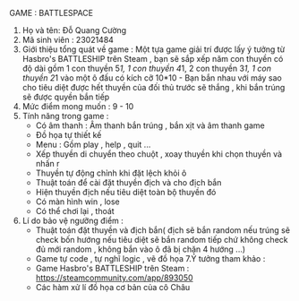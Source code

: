 GAME : BATTLESPACE
  1. Họ và tên: Đỗ Quang Cường
  2. Mã sinh viên : 23021484
  3. Giới thiệu tổng quát về game : Một tựa game giải trí được lấy ý tưởng từ Hasbro's BATTLESHIP trên Steam , bạn sẽ sắp xếp năm con thuyền có độ dài gồm 1 con thuyền 5*1, 1 con thuyền 4*1, 2 con thuyền 3*1, 1 con thuyền 2*1 vào một ô đấu có kích cỡ 10*10 - Bạn bắn nhau với máy sao cho tiêu diệt được hết thuyền của đối thủ trước sẽ thắng , khi bắn trúng sẽ được quyền bắn tiếp
  4. Mức điểm mong muốn : 9 - 10
  5. Tính năng trong game :
     - Có âm thanh : Âm thanh bắn trúng , bắn xịt và âm thanh game
     - Đồ họa tự thiết kế
     - Menu : Gồm play , help , quit ...
     - Xếp thuyền di chuyển theo chuột , xoay thuyền khi chọn thuyền và nhấn r
     - Thuyền tự động chỉnh khi đặt lệch khỏi ô
     - Thuật toán để cài đặt thuyền địch và cho địch bắn
     - Hiện thuyền địch nếu tiêu diệt toàn bộ thuyền đó
     - Có màn hình win , lose
     - Có thể chơi lại , thoát
6. Lí do bảo vệ ngưỡng điểm :
    - Thuật toán đặt thuyền và địch bắn( địch sẽ bắn random nếu trúng sẽ check bốn hướng nếu tiêu diệt sẽ bắn random tiếp chứ không check đủ mới random , không bắn vào ô đã bị chặn 4 hướng ...)
    - Game tự code , tự nghĩ logic , vẽ đồ họa
7.Ý tưởng tham khảo :
    - Game Hasbro's BATTLESHIP trên Steam : https://steamcommunity.com/app/893050
    - Các hàm xử lí đồ họa cơ bản của cô Châu
